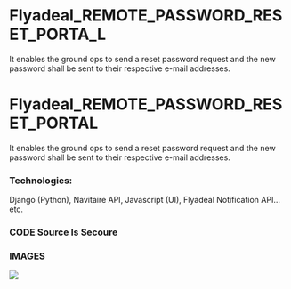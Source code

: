 # Flyadeal_REMOTE_PASSWORD_RESET_PORTA_L
It enables the ground ops to send a reset password request and the new password shall be sent to their respective e-mail addresses. 


# Flyadeal_REMOTE_PASSWORD_RESET_PORTAL
It enables the ground ops to send a reset password request and the new password shall be sent to their respective e-mail addresses.

### Technologies: 
Django (Python), Navitaire API, Javascript (UI), Flyadeal Notification API... etc.

### CODE Source Is Secoure


### IMAGES

![](image/HomePage.jpg)
